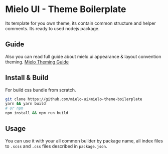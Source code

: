 # Mielo UI - Theme Boilerplate
Its template for you own theme, its contain common structure and helper comments.
Its ready to used nodejs package.

## Guide
Also you can read full guide about mielo.ui appearance & layout convention theming.
[Mielo Theming Guide](mielo-ui.github.io/theming)

## Install & Build
For build css bundle from scratch.

``` bash
git clone https://github.com/mielo-ui/mielo-theme-boilerplate
yarn && yarn build
# or npm
npm install && npm run build
```

## Usage
You can use it with your all common builder by package name, all index files to `.scss` and `.css` files described in `package.json`.